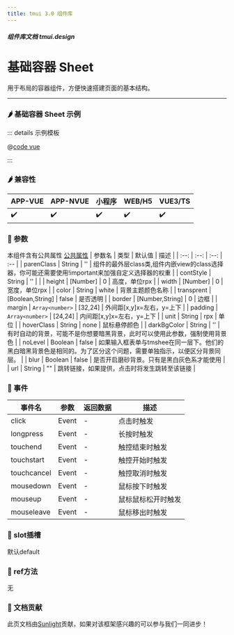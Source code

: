 ```yaml
---
title: tmui 3.0 组件库
---
```


<dirtoc></dirtoc>

##### 组件库文档 tmui.design

# 基础容器 Sheet
用于布局的容器组件，方便快速搭建页面的基本结构。

---

### :hot_pepper: 基础容器 Sheet 示例

<webview url="https://tmui.design/h5/#/pages/layout/sheet"></webview>

::: details 示例模板

@[code vue](pages/layout/sheet.nvue)

:::

### :hot_pepper: 兼容性

| APP-VUE | APP-NVUE | 小程序 | WEB/H5 | VUE3/TS |
| --- | --- | --- | --- | --- |
| :heavy_check_mark: | :heavy_check_mark: | :heavy_check_mark: | :heavy_check_mark: | :heavy_check_mark: |

### :seedling: 参数
本组件含有公共属性 [公共属性](/doc/spec/组件公共样式.md)
| 参数名 | 类型 | 默认值 | 描述 |
| :--: | :--: | :--: | :-- |
| parenClass | String | '' | 组件的最外层class类,组件内嵌view的class选择器，你可能还需要使用!important来加强自定义选择器的权重 |
| contStyle | String | '' |  |
| height | [Number] | 0 | 高度，单位rpx |
| width | [Number] | 0 | 宽度，单位rpx |
| color | String | white | 背景主题颜色名称 |
| transprent | [Boolean,String] | false | 是否透明 |
| border | [Number,String] | 0 | 边框 |
| margin | `Array<number>` | [32,24] | 外间距[x,y]x=左右，y=上下 |
| padding | `Array<number>` | [24,24] | 内间距[x,y]x=左右，y=上下 |
| unit | String | rpx | 单位 |
| hoverClass | String | none | 鼠标悬停颜色 |
| darkBgColor | String | '' | 有时自动的背景，可能不是你想要暗黑背景，此时可以使用此参数，强制使用背景色 |
| noLevel | Boolean | false | 如果输入框表单与tmshee在同一层下。他们的黑白暗黑背景色是相同的。为了区分这个问题，需要单独指示，以便区分背景同层。 |
| blur | Boolean | false | 是否开启磨砂背景。只有是黑白灰色系才能使用 |
| url | String | "" | 跳转链接，如果提供，点击时将发生跳转至该链接 |

### :rose: 事件
| 事件名 | 参数 | 返回数据 | 描述 |
| --- | --- | --- | --- |
| click | Event | - | 点击时触发 |
| longpress | Event | - | 长按时触发 |
| touchend | Event | - | 触控结束时触发 |
| touchstart | Event | - | 触控开始时触发 |
| touchcancel | Event | - | 触控取消时触发 |
| mousedown | Event | - | 鼠标按下时触发 |
| mouseup | Event | - | 鼠标鼠标松开时触发 |
| mouseleave | Event | - | 鼠标移出时触发 |


### :corn: slot插槽
默认default

### :green_salad: ref方法
无

### :couplekiss: 文档贡献
此页文档由[Sunlight](https://gitee.com/rzg)贡献，如果对该框架感兴趣的可以参与我们一同进步！

